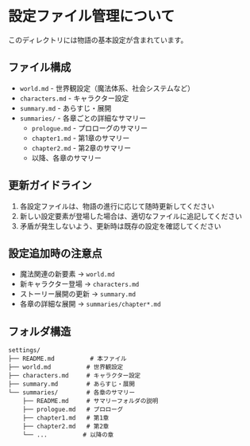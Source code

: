 # 設定ファイル管理について

このディレクトリには物語の基本設定が含まれています。

## ファイル構成
- `world.md` - 世界観設定（魔法体系、社会システムなど）
- `characters.md` - キャラクター設定
- `summary.md` - あらすじ・展開
- `summaries/` - 各章ごとの詳細なサマリー
  - `prologue.md` - プロローグのサマリー
  - `chapter1.md` - 第1章のサマリー
  - `chapter2.md` - 第2章のサマリー
  - 以降、各章のサマリー

## 更新ガイドライン
1. 各設定ファイルは、物語の進行に応じて随時更新してください
2. 新しい設定要素が登場した場合は、適切なファイルに追記してください
3. 矛盾が発生しないよう、更新時は既存の設定を確認してください

## 設定追加時の注意点
- 魔法関連の新要素 → `world.md`
- 新キャラクター登場 → `characters.md`
- ストーリー展開の更新 → `summary.md`
- 各章の詳細な展開 → `summaries/chapter*.md`

## フォルダ構造
```
settings/
├── README.md          # 本ファイル
├── world.md          # 世界観設定
├── characters.md     # キャラクター設定
├── summary.md        # あらすじ・展開
└── summaries/        # 各章のサマリー
    ├── README.md     # サマリーフォルダの説明
    ├── prologue.md   # プロローグ
    ├── chapter1.md   # 第1章
    ├── chapter2.md   # 第2章
    └── ...          # 以降の章